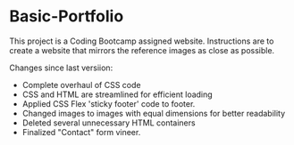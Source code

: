 # Basic-Portfolio
This project is a Coding Bootcamp assigned website. Instructions are to 
create a website that mirrors the reference images as close as possible.

Changes since last versiion:

- Complete overhaul of CSS code
- CSS and HTML are streamlined for efficient loading
- Applied CSS Flex 'sticky footer' code to footer.
- Changed images to images with equal dimensions for better readability
- Deleted several unnecessary HTML containers
- Finalized "Contact" form vineer.
